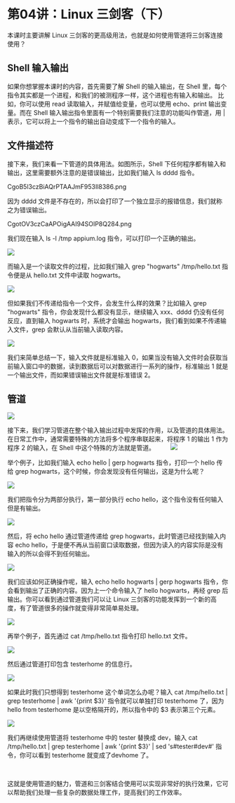 # 第04讲：Linux 三剑客（下）

本课时主要讲解 Linux 三剑客的更高级用法，也就是如何使用管道将三剑客连接使用？

## Shell 输入输出      

如果你想掌握本课时的内容，首先需要了解 Shell 的输入输出，在 Shell 里，每个指令其实都是一个进程，和我们的被测程序一样，这个进程也有输入和输出。 比如，你可以使用 read 读取输入，并赋值给变量，也可以使用 echo、print 输出变量。而在 Shell 输入输出指令里面有一个特别需要我们注意的功能叫作管道，用 | 表示，它可以将上一个指令的输出自动变成下一个指令的输入。

## 文件描述符

接下来，我们来看一下管道的具体用法。如图所示，Shell 下任何程序都有输入和输出，这里需要额外注意的是错误输出，比如我们输入 ls dddd 指令。

CgoB5l3czBiAQrPTAAJmF953Il8386.png

因为 dddd 文件是不存在的，所以会打印了一个独立显示的报错信息，我们就称之为错误输出。

CgotOV3czCaAPOigAAI94SOIP8Q284.png

我们现在输入 ls -l /tmp appium.log 指令，可以打印一个正确的输出。

![](/static/image/CgotOV3czDOAQH4QAAJeXeuP_OE959.png)

而输入是一个读取文件的过程，比如我们输入 grep "hogwarts" /tmp/hello.txt 指令便是从 hello.txt 文件中读取 hogwarts。

![](/static/image/CgoB5l3czD-ABCoWAAHsxWlG56g657.png)

但如果我们不传递给指令一个文件，会发生什么样的效果？比如输入 grep "hogwarts" 指令，你会发现什么都没有显示，继续输入 xxx、dddd 仍没有任何反应，直到输入 hogwarts 时，系统才会输出 hogwarts，我们看到如果不传递输入文件，grep 会默认从当前输入读取内容。    

![](/static/image/CgoB5l3czEmAZ0OHAAAu39KhXGc899.png)

 我们来简单总结一下，输入文件就是标准输入 0，如果当没有输入文件时会获取当前输入窗口中的数据，读到数据后可以对数据进行一系列的操作，标准输出 1 就是一个输出文件，而如果错误输出文件就是标准错误 2。
 

## 管道

![](/static/image/CgotOV3czFWAdLdxAAA6ljNKhhE539.png)

接下来，我们学习管道在整个输入输出过程中发挥的作用，以及管道的具体用法。在日常工作中，通常需要特殊的方法将多个程序串联起来，将程序 1 的输出 1 作为程序 2 的输入，在 Shell 中这个特殊的方法就是管道。
         
![](/static/image/CgoB5l3czGCAP4CYAAHPxkU23_Y997.png)

举个例子，比如我们输入 echo hello | gerp hogwarts 指令，打印一个 hello 传给 grep hogwarts，这个时候，你会发现没有任何输出，这是为什么呢？

![](/static/image/CgoB5l3czG-APPCuAAHKJe8bVUg331.png)

我们把指令分为两部分执行，第一部分执行 echo hello，这个指令没有任何输入但是有输出。

![](/static/image/CgotOV3czHyAC5P7AAHcF8HELcU211.png)

然后，将 echo hello 通过管道传递给 grep hogwarts，此时管道已经找到输入内容 echo hello，于是便不再从当前窗口读取数据，但因为读入的内容实际是没有输入的所以会得不到任何输出。

![](/static/image/CgoB5l3czJKAXcksAAHlS8hzS9g985.png)

我们应该如何正确操作呢，输入 echo hello hogwarts | gerp hogwarts 指令，你会看到输出了正确的内容。因为上一个命令输入了 hello hogwarts，再经 grep 后输出。你可以看到通过管道我们可以让 Linux 三剑客的功能发挥到一个新的高度，有了管道很多的操作就变得非常简单易处理。

![](/static/image/CgoB5l3czKCAdhjzAAHmEnTiajE963.png)

再举个例子，首先通过 cat /tmp/hello.txt 指令打印 hello.txt 文件。

![](/static/image/CgotOV3czKyAV6LNAAIYxUQ2cfk322.png)

然后通过管道打印包含 testerhome 的信息行。

![](/static/image/CgotOV3czLaAMLMMAAJYe229DN0565.png)

如果此时我们只想得到 testerhome 这个单词怎么办呢？输入 cat /tmp/hello.txt | grep testerhome | awk '{print $3}' 指令就可以单独打印 testerhome 了，因为 hello from testerhome 是以空格隔开的，所以指令中的 $3 表示第三个元素。

![](/static/image/CgotOV3czMCAbfmlAAKapT3G6Ps078.png)

我们再继续使用管道将 testerhome 中的 tester 替换成 dev，输入 cat /tmp/hello.txt | grep testerhome | awk '{print $3}' | sed 's#tester#dev#' 指令，你可以看到 testerhome 就变成了devhome 了。

 

这就是使用管道的魅力，管道和三剑客结合使用可以实现非常好的执行效果，它可以帮助我们处理一些复杂的数据处理工作，提高我们的工作效率。                                
